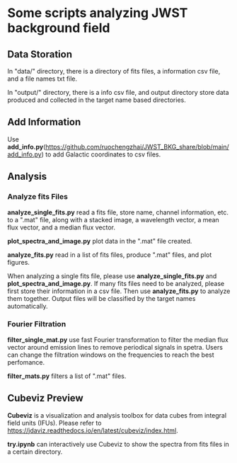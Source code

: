 # Some scripts analyzing JWST background field

## Data Storation

In "data/" directory, there is a directory of fits files, a information csv file, and a file names txt file.

In "output/" directory, there is a info csv file, and output directory store data produced and collected in the target name based directories.

## Add Information

Use **add_info.py**(https://github.com/ruochengzhai/JWST_BKG_share/blob/main/add_info.py) to add Galactic coordinates to csv files.

## Analysis

### Analyze fits Files

**analyze_single_fits.py** read a fits file, store name, channel information, etc. to a ".mat" file, along with a stacked image, a wavelength vector, a mean flux vector, and a median flux vector.

**plot_spectra_and_image.py** plot data in the ".mat" file created.

**analyze_fits.py** read in a list of fits files, produce ".mat" files, and plot figures.

When analyzing a single fits file, please use **analyze_single_fits.py** and **plot_spectra_and_image.py**. If many fits files need to be analyzed, please first store their information in a csv file. Then use **analyze_fits.py** to analyze them together. Output files will be classified by the target names automatically.

### Fourier Filtration

**filter_single_mat.py** use fast Fourier transformation to filter the median flux vector around emission lines to remove periodical signals in spetra. Users can change the filtration windows on the frequencies to reach the best perfomance.

**filter_mats.py** filters a list of ".mat" files.

## Cubeviz Preview

**Cubeviz** is a visualization and analysis toolbox for data cubes from integral field units (IFUs). Please refer to https://jdaviz.readthedocs.io/en/latest/cubeviz/index.html.

**try.ipynb** can interactively use Cubeviz to show the spectra from fits files in a certain directory.


